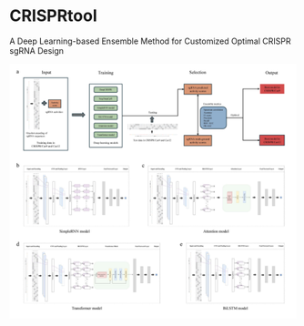 # CRISPRtool
A Deep Learning-based Ensemble Method for Customized Optimal CRISPR sgRNA Design

![Framework](./Figures/ensemble_model.jpg)














